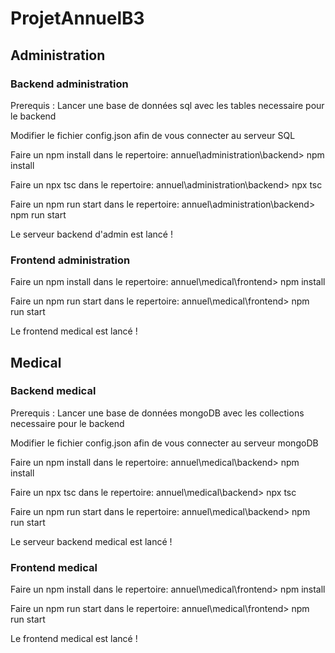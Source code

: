 # ProjetAnnuelB3

## Administration

### Backend administration

Prerequis : Lancer une base de données sql avec les tables necessaire pour le backend

Modifier le fichier config.json afin de vous connecter au serveur SQL

Faire un npm install dans le repertoire: annuel\administration\backend> npm install

Faire un npx tsc dans le repertoire: annuel\administration\backend> npx tsc

Faire un npm run start dans le repertoire: annuel\administration\backend> npm run start

Le serveur backend d'admin est lancé !

### Frontend administration

Faire un npm install dans le repertoire: annuel\medical\frontend> npm install

Faire un npm run start dans le repertoire: annuel\medical\frontend> npm run start

Le frontend medical est lancé !


## Medical

### Backend medical

Prerequis : Lancer une base de données mongoDB avec les collections necessaire pour le backend

Modifier le fichier config.json afin de vous connecter au serveur mongoDB

Faire un npm install dans le repertoire: annuel\medical\backend>  npm install

Faire un npx tsc dans le repertoire: annuel\medical\backend> npx tsc

Faire un npm run start dans le repertoire: annuel\medical\backend> npm run start

Le serveur backend medical est lancé !

### Frontend medical

Faire un npm install dans le repertoire: annuel\medical\frontend> npm install

Faire un npm run start dans le repertoire: annuel\medical\frontend> npm run start

Le frontend medical est lancé !
